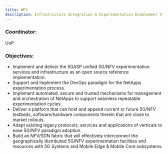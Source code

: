 ```yaml
---
title: WP3
description: Infrastructure Integration & Experimentation Enablement Start Date
---
```


### Coordinator: 
UoP

### Objectives:

- Implement and deliver the 5GASP unified 5G/NFV experimentation services and infrastructure as an open source
reference implementation.
- Support and Implement the DevOps paradigm for the NetApps experimentation process.
- Implement automated, secure and trusted mechanisms for management and orchestration of NetApps to support
seamless repeatable experimentation cycles.
- Deliver a platform that can host and append current or future 5G/NFV testbeds, software/hardware components
therein that are close to market rollouts.
- Adapt existing legacy protocols, services and applications of verticals to ease 5G/NFV paradigm adoption.
- Build an NFV/SDN fabric that will effectively interconnect the geographically distributed 5G/NFV
experimentation facilities and resources with 5G Systems and Mobile Edge & Mobile Core subsystems.